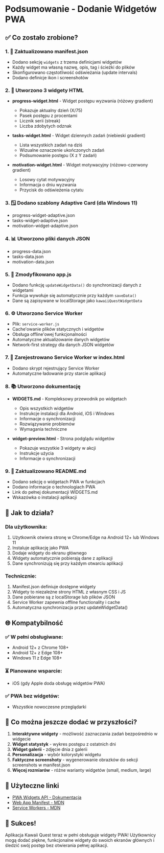 # Podsumowanie - Dodanie Widgetów PWA

## ✅ Co zostało zrobione?

### 1. 📝 Zaktualizowano manifest.json
- Dodano sekcję `widgets` z trzema definicjami widgetów
- Każdy widget ma własną nazwę, opis, tag i ścieżki do plików
- Skonfigurowano częstotliwość odświeżania (update intervals)
- Dodano definicje ikon i screenshotów

### 2. 🎨 Utworzono 3 widgety HTML
- **progress-widget.html** - Widget postępu wyzwania (różowy gradient)
  - Pokazuje aktualny dzień (X/75)
  - Pasek postępu z procentami
  - Licznik serii (streak)
  - Liczba zdobytych odznak
  
- **tasks-widget.html** - Widget dziennych zadań (niebieski gradient)
  - Lista wszystkich zadań na dziś
  - Wizualne oznaczenie ukończonych zadań
  - Podsumowanie postępu (X z Y zadań)
  
- **motivation-widget.html** - Widget motywacyjny (różowo-czerwony gradient)
  - Losowy cytat motywacyjny
  - Informacja o dniu wyzwania
  - Przycisk do odświeżenia cytatu

### 3. 🪟 Dodano szablony Adaptive Card (dla Windows 11)
- progress-widget-adaptive.json
- tasks-widget-adaptive.json
- motivation-widget-adaptive.json

### 4. 📊 Utworzono pliki danych JSON
- progress-data.json
- tasks-data.json
- motivation-data.json

### 5. 🔧 Zmodyfikowano app.js
- Dodano funkcję `updateWidgetData()` do synchronizacji danych z widgetami
- Funkcja wywołuje się automatycznie przy każdym `saveData()`
- Dane są zapisywane w localStorage jako `kawaiiQuestWidgetData`

### 6. ⚙️ Utworzono Service Worker
- Plik: `service-worker.js`
- Cache'owanie plików statycznych i widgetów
- Obsługa offline'owej funkcjonalności
- Automatyczne aktualizowanie danych widgetów
- Network-first strategy dla danych JSON widgetów

### 7. 📄 Zarejestrowano Service Worker w index.html
- Dodano skrypt rejestrujący Service Worker
- Automatyczne ładowanie przy starcie aplikacji

### 8. 📚 Utworzono dokumentację
- **WIDGETS.md** - Kompleksowy przewodnik po widgetach
  - Opis wszystkich widgetów
  - Instrukcje instalacji dla Android, iOS i Windows
  - Informacje o synchronizacji
  - Rozwiązywanie problemów
  - Wymagania techniczne
  
- **widget-preview.html** - Strona podglądu widgetów
  - Pokazuje wszystkie 3 widgety w akcji
  - Instrukcje użycia
  - Informacje o synchronizacji

### 9. 📖 Zaktualizowano README.md
- Dodano sekcję o widgetach PWA w funkcjach
- Dodano informacje o technologiach PWA
- Link do pełnej dokumentacji WIDGETS.md
- Wskazówka o instalacji aplikacji

## 🎯 Jak to działa?

### Dla użytkownika:
1. Użytkownik otwiera stronę w Chrome/Edge na Android 12+ lub Windows 11
2. Instaluje aplikację jako PWA
3. Dodaje widgety do ekranu głównego
4. Widgety automatycznie pobierają dane z aplikacji
5. Dane synchronizują się przy każdym otwarciu aplikacji

### Technicznie:
1. Manifest.json definiuje dostępne widgety
2. Widgety to niezależne strony HTML z własnym CSS i JS
3. Dane pobierane są z localStorage lub plików JSON
4. Service Worker zapewnia offline functionality i cache
5. Automatyczna synchronizacja przez updateWidgetData()

## 🌐 Kompatybilność

### ✅ W pełni obsługiwane:
- Android 12+ z Chrome 108+
- Android 12+ z Edge 108+
- Windows 11 z Edge 108+

### ⏳ Planowane wsparcie:
- iOS (gdy Apple doda obsługę widgetów PWA)

### ✅ PWA bez widgetów:
- Wszystkie nowoczesne przeglądarki

## 📝 Co można jeszcze dodać w przyszłości?

1. **Interaktywne widgety** - możliwość zaznaczania zadań bezpośrednio w widgecie
2. **Widget statystyk** - wykres postępu z ostatnich dni
3. **Widget galerii** - zdjęcie dnia z galerii
4. **Personalizacja** - wybór kolorystyki widgetu
5. **Faktyczne screenshoty** - wygenerowanie obrazków do sekcji screenshots w manifest.json
6. **Więcej rozmiarów** - różne warianty widgetów (small, medium, large)

## 🔗 Użyteczne linki

- [PWA Widgets API - Dokumentacja](https://github.com/MicrosoftEdge/MSEdgeExplainers/blob/main/PWAWidgets/explainer.md)
- [Web App Manifest - MDN](https://developer.mozilla.org/en-US/docs/Web/Manifest)
- [Service Workers - MDN](https://developer.mozilla.org/en-US/docs/Web/API/Service_Worker_API)

## 🎉 Sukces!

Aplikacja Kawaii Quest teraz w pełni obsługuje widgety PWA! Użytkownicy mogą dodać piękne, funkcjonalne widgety do swoich ekranów głównych i śledzić swój postęp bez otwierania pełnej aplikacji.
